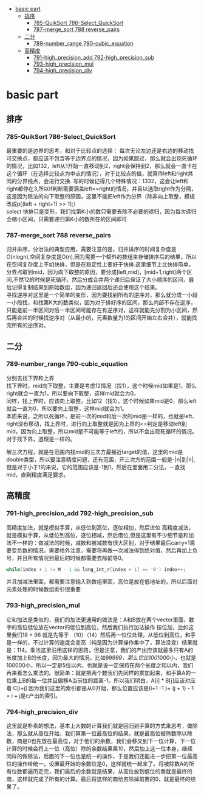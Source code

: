 - [basic part](#basic-part)
  - [排序](#排序)
    - [785-QuikSort 786-Select\_QuickSort](#785-quiksort-786-select_quicksort)
    - [787-merge\_sort 788 reverse\_pairs](#787-merge_sort-788-reverse_pairs)
  - [二分](#二分)
    - [789-number\_range 790-cubic\_equation](#789-number_range-790-cubic_equation)
  - [高精度](#高精度)
    - [791-high\_precision\_add 792-high\_precision\_sub](#791-high_precision_add-792-high_precision_sub)
    - [793-high\_precision\_mul](#793-high_precision_mul)
    - [794-high\_precision\_div](#794-high_precision_div)

# basic part
## 排序
### 785-QuikSort 786-Select_QuickSort
最重要的是边界的思考，和对于比较点的选择：
每次无论左边还是右边的移动找可交换点，都应该不包含等于边界点的情况，因为如果跳过，那么就会出现死循环的情况，比如132，left从1开始一直移动到2，right会保持到2，那么就会一直卡在这个循环（在选择比较点为中点的情况），对于比较点的值，就算作left和right共同的分界线点，会进行交换.
写的时候记得几个特殊情况：1332，这会让left和right都停在3,所以if判断需要涵盖left==right的情况，并且以选取right作为分隔，这是因为除法的向下取整的原因，这里不能把left作为分界（除非向上取整，模板改成p[(left + right+1) >> 1];）<br> select 快排只是变形，我们找第K小的数只需要去除不必要的递归，因为每次递归会缩小区间，只需要递归第K小的数所在的区间即可
### 787-merge_sort 788 reverse_pairs
归并排序，分治法的典型应用，需要注意的是，归并排序的时间复杂度是O(nlogn),空间复杂度是O(n),因为需要一个额外的数组来存储排序后的结果，所以在空间复杂度上不如快排，但是在稳定性上要好于快排.这里细节上比快排简单，分界点取到mid，因为向下取整的原因，要分成[left,mid]，[mid+1,right]两个区间,不然12的时候是死循环。然后分成合并两个递归后保证了大小顺序的区间，最后记得复制结果到原始数组，因为递归返回后还会使用这个结果。<br> 寻找逆序对这里是一个简单的变形，因为要找到所有的逆序对，那么就分成一小段一小段找，和找第K大的数类似，因为对于排好序的区间，那么内部不存在逆序，只能是前一半区间对后一半区间可能存在有逆序对，这样就能先分割为小区间，然后再合并的时候找逆序对（从最小的，元素数量为1的区间开始左右合并），就能找完所有的逆序对。

## 二分
### 789-number_range 790-cubic_equation

分别去找下界和上界<br>找下界时，mid向下取整，主要是考虑12情况（找1），这个时候mid如果是1，那么right就会一直为1，所以要向下取整，这样mid就会为0。<br>同样，找上界时，应该向上取整，比如12（找1），这个时候如果mid是0，那么left就会一直为0，所以要向上取整，这样mid就会为1。<br>本质来说，之所以死循环，是前一次的mid和后一次的mid是一样的，也就是left、right没有移动，找上界时，进行向上取整就是因为上界的<=判定是移动left到mid，因为向上取整，所以mid是不可能等于left的，所以不会出现死循环的情况。对于找下界，道理是一样的。

解三次方程，就是在范围内找mid的三次方最接近target的值，这里的mid是double类型，所以要注意精度问题，还有范围，开三次方的范围一般是-|n|到|n|,但是对于小于1的来说，它的范围应该是-1到1，然后在里面用二分法，一直找mid，直到精度满足要求。

## 高精度
### 791-high_precision_add 792-high_precision_sub
高精度加法，就是模拟手算，从低位到高位，逐位相加，然后进位
高精度减法，就是模拟手算，从低位到高位，逐位相减，然后借位,但是这里有不少细节是和加法不一样的：做减法的时候，减数和被减数有很大区别，对于结果最后carry=1需要变负数的情况，需要格外注意，需要将再做一次减法得到绝对值，然后再加上负号，并且所有情况到最后的时候都需要去除前导0。
```  c
while(index + 1 != M - 1 && long_int_r[index + 1] == '0') index++;
```
并且加减法里面，都需要注意输入到数组里面，高位是放在低地址的，所以后面对元素处理的时候数组索引很重要

### 793-high_precision_mul
它和加法是类似的，我们的加法更通用的做法是：A和B放在两个vector里面，数字的高位低位放在vector的低位到高位，然后我们执行加法操作 按位加，比如这里我们18 + 96 就是先等于 （10）（14）然后再一位位处理，从低位到高位，和手是一样的，不过计算的速度会变高（纯是因为计算操作集中了，算法没变）结果就是：114。乘法这里沿用这样的思路，但是注意，我们的产出应该就最多只有A的长度加上B的长度，因为最大的情况，比如99*999，那么它比100*1000小，也就是100000小，所以一定是5位以内，也就是说一定保持在两个长度之和以内，我们再来看怎么乘法的。很简单：就是把两个数我们先同样的乘加起来，和手算A的一位乘上B的每一位并且偏移A当前位的距离-1。所以我们明白，A[i] * B[j]应该对应着 C[i+j] 因为我们这里的索引都是从0开始，那么位置应该是(i+1 -1 )+ (j + 1) - 1 = i + j是c产出的索引。

### 794-high_precision_div
这里就是朴素的想法，基本上大数的计算我们就是回归到手算的方式来思考，做除法，那么就从高位开始，我们算第一位最高位的结果，就是最高位被除数除以除数，商是0也先放在最高位，对于他们的余数，我们会移交到下一位计算，下一位计算的时候会将上一位（高位）除的余数结果乘10，然后加上这一位本身，继续同样的做除法，后面的下一位也是统一的操作，于是我们还能进一步把第一位最高位的操作给统一，设置最开始的余数位是0，这样就统一起来了。将被除数A的所有位数都遍历走完，我们最后的余数就是结果，从高位放到低位的商就是最终的商，这样就完成了所有的计算。最后将这样的商给去除掉前置的0，就是最终的结果了。
